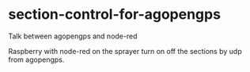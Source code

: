 # section-control-for-agopengps

Talk between agopengps and node-red

Raspberry with node-red on the sprayer turn on off the sections by udp from agopengps.
